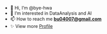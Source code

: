 - 👋 Hi, I’m @bye-hwa
- 👀 I’m interested in DataAnalysis and AI
- 📫 How to reach me **bu04007@gmail.com**
- ✨ View more [Profile](https://cream-tenor-a7b.notion.site/Portfolio-2ed1f2d44a7545d5af655ab6f3ff8e20)

<!---
bye-hwa/bye-hwa is a ✨ special ✨ repository because its `README.md` (this file) appears on your GitHub profile.
You can click the Preview link to take a look at your changes.
--->
